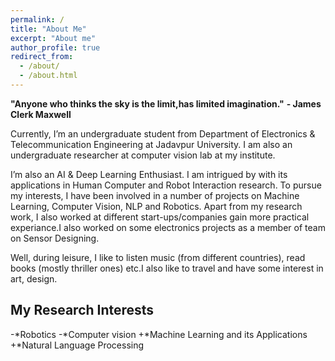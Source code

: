 ```yaml
---
permalink: /
title: "About Me"
excerpt: "About me"
author_profile: true
redirect_from: 
  - /about/
  - /about.html
---
```


**"Anyone who thinks the sky is the limit,has limited imagination."**
                                                           **- James Clerk Maxwell**

Currently, I’m an undergraduate student from Department of Electronics & Telecommunication Engineering at Jadavpur University. I am also an undergraduate researcher at computer vision lab at my institute. 

I’m also an AI & Deep Learning Enthusiast. I am intrigued by with its applications in Human Computer and Robot Interaction research. To pursue my interests, I have been involved in a number of projects on Machine Learning, Computer Vision, NLP and Robotics. Apart from my research work, I also worked at different start-ups/companies gain more practical experiance.I also worked on some electronics projects as a member of team on Sensor Designing.

Well, during leisure, I like to listen music (from different countries), read books (mostly thriller ones) etc.I also like to travel and have some interest in art, design.

My Research Interests
------
-*Robotics
-*Computer vision 
+*Machine Learning and its Applications
+*Natural Language Processing





